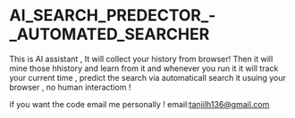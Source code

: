 # AI_SEARCH_PREDECTOR_-_AUTOMATED_SEARCHER

This is AI assistant , It will collect your history from browser! 
Then it will mine those hhistory and learn from it 
and whenever you run it it will track your current time , predict the search via automaticall search it usuing your browser , no human interactiom !

if you want the code email me personally ! 
email:tanjilh136@gmail.com 
